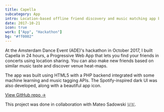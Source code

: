 ```yaml
---
title: Capella
subcategory: App
intro: Location-based offline friend discovery and music matching app built for Amsterdam Dance Event in 24 hours.
date: 2017-10-21
icon: true
work: ["App", "Hackathon"]
bg: "#ff0002"
---
```


At the Amsterdam Dance Event (ADE)'s hackathon in October 2017, I built Capella in 24 hours, a Progressive Web App that lets you find your friends in concerts using location sharing. You can also make new friends based on similar music taste and discover venue heat-maps.

The app was built using HTML5 with a PHP backend integrated with some machine learning and music tagging APIs. The Spotify-inspired dark UI was also developed, along with a beautiful app icon.

[View GitHub repo &rarr;](https://github.com/AnandChowdhary/ade-hack)

<div class="three-images">
	<div><img alt="" src="/images/projects/capella/home.png"></div>
	<div><img alt="" src="/images/projects/capella/taste.png"></div>
	<div><img alt="" src="/images/projects/capella/location.png"></div>
</div>
<div class="three-images">
	<div><img alt="" src="/images/projects/capella/people.png"></div>
	<div><img alt="" src="/images/projects/capella/emergency.png"></div>
	<div><img alt="" src="/images/projects/capella/settings.png"></div>
</div>
<div class="shadow">
	<div class="two-images">
		<div><img alt="" src="/images/projects/capella/s1.jpeg"></div>
		<div><img alt="" src="/images/projects/capella/s2.jpeg"></div>
	</div>
	<div class="two-images">
		<div><img alt="" src="/images/projects/capella/s3.jpeg"></div>
		<div><img alt="" src="/images/projects/capella/s4.jpeg"></div>
	</div>
</div>
<div class="image"><img alt="" src="/images/projects/capella/1.jpg"></div>

<footer>This project was done in collaboration with Mateo Sadowski 🇺🇸.</footer>